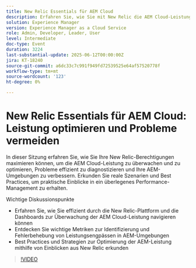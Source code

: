 ```yaml
---
title: New Relic Essentials für AEM Cloud
description: Erfahren Sie, wie Sie mit New Relic die AEM Cloud-Leistung mit Schlüsselmetriken, realen Tipps und umsetzbaren Best Practices überwachen, beheben und optimieren können.
solution: Experience Manager
version: Experience Manager as a Cloud Service
role: Admin, Developer, Leader, User
level: Intermediate
doc-type: Event
duration: 3224
last-substantial-update: 2025-06-12T00:00:00Z
jira: KT-18240
source-git-commit: a6dc33c7c991f949fd72539525e64af57520778f
workflow-type: tm+mt
source-wordcount: '123'
ht-degree: 0%

---
```



# New Relic Essentials für AEM Cloud: Leistung optimieren und Probleme vermeiden

In dieser Sitzung erfahren Sie, wie Sie Ihre New Relic-Berechtigungen maximieren können, um die AEM Cloud-Leistung zu überwachen und zu optimieren, Probleme effizient zu diagnostizieren und Ihre AEM-Umgebungen zu verbessern. Erkunden Sie reale Szenarien und Best Practices, um praktische Einblicke in ein überlegenes Performance-Management zu erhalten.

Wichtige Diskussionspunkte

* Erfahren Sie, wie Sie effizient durch die New Relic-Plattform und die Dashboards zur Überwachung der AEM Cloud-Leistung navigieren können
* Entdecken Sie wichtige Metriken zur Identifizierung und Fehlerbehebung von Leistungsengpässen in AEM-Umgebungen
* Best Practices und Strategien zur Optimierung der AEM-Leistung mithilfe von Einblicken aus New Relic erkunden

>[!VIDEO](https://video.tv.adobe.com/v/3463351/?learn=on&enablevpops)
